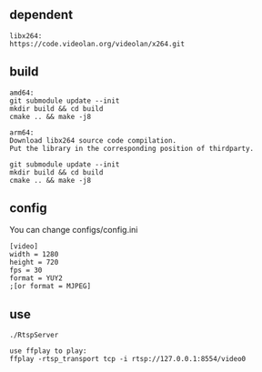 ## dependent
```
libx264:
https://code.videolan.org/videolan/x264.git
```

## build
```
amd64:
git submodule update --init
mkdir build && cd build
cmake .. && make -j8

arm64:
Download libx264 source code compilation.
Put the library in the corresponding position of thirdparty.

git submodule update --init
mkdir build && cd build
cmake .. && make -j8
```

## config

You can change configs/config.ini 
```
[video]
width = 1280
height = 720
fps = 30
format = YUY2 
;[or format = MJPEG]
```

## use
```
./RtspServer

use ffplay to play:
ffplay -rtsp_transport tcp -i rtsp://127.0.0.1:8554/video0
```
